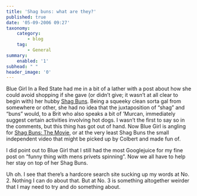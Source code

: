 ```yaml
---
title: 'Shag buns: what are they?'
published: true
date: '05-09-2006 09:27'
taxonomy:
    category:
        - blog
    tag:
        - General
summary:
    enabled: '1'
subhead: " "
header_image: '0'
---
```


Blue Girl In a Red State had me in a bit of a lather with a post about how she could avoid shopping if she gave (or didn’t give; it wasn’t at all clear to begin with) her hubby [Shag Buns](https://bluegirlredstate.typepad.com/blue_girl/2006/09/shag_buns_or_ho.html). Being a squeeky clean sorta gal from somewhere or other, she had no idea that the juxtaposition of “shag” and “buns” would, to a Brit who also speaks a bit of ’Murcan, immediately suggest certain activities involving hot dogs. I wasn’t the first to say so in the comments, but this thing has got out of hand. Now Blue Girl is angling for [Shag Buns: The Movie](https://bluegirlredstate.typepad.com/blue_girl/2006/09/shag_buns_the_m.html#comments), or at the very least Shag Buns the small independent video that might be picked up by Colbert and made fun of.

I did point out to Blue Girl that I still had the most Googlejuice for my fine post on “funny thing with mens privets spinning”. Now we all have to help her stay on top of her Shag Buns.

Uh oh. I see that there’s a hardcore search site sucking up my words at No. 2. Nothing I can do about that. But at No. 3 is something altogether weirder that I may need to try and do something about.
